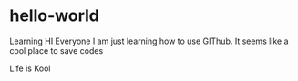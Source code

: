 # hello-world
Learning
HI Everyone
I am just learning how to use GIThub. 
It seems like a cool place to save codes 


Life is Kool
